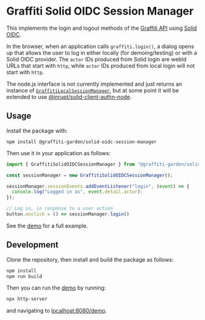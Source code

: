 # Graffiti Solid OIDC Session Manager

This implements the login and logout methods of the [Graffiti API](https://api.graffiti.garden/classes/Graffiti.html)
using [Solid OIDC](https://solid.github.io/solid-oidc/).

In the browser, when an application calls `graffiti.login()`, a dialog opens up that allows the user to log in either
locally (for demoing/testing) or with a Solid OIDC provider.
The `actor` IDs produced from Solid login are webId URLs that start with `http`,
while `actor` IDs produced from local login will not start with `http`.

The node.js interface is not currently implemented and just
returns an instance of
[`GraffitiLocalSessionManager`](https://github.com/graffiti-garden/implementation-local/blob/main/src/session-manager.ts),
but at some point it will be extended to use
[@inrupt/solid-client-authn-node](https://docs.inrupt.com/developer-tools/javascript/client-libraries/tutorial/authenticate-nodejs-web-server/).

## Usage

Install the package with:

```
npm install @graffiti-garden/solid-oidc-session-manager
```

Then use it in your application as follows:

```typescript
import { GraffitiSolidOIDCSessionManager } from "@graffiti-garden/solid-oidc-session-manager";

const sessionManager = new GraffitiSolidOIDCSessionManager();

sessionManager.sessionEvents.addEventListener("login", (event) => {
  console.log("Logged in as", event.detail.actor);
});

// Log in, in response to a user action
button.onclick = () => sessionManager.login()
```

See the [demo](./demo/index.html) for a full example.

## Development

Clone the repository, then install and build the package as follows:

```bash
npm install
npm run build
```

Then you can run the [demo](./demo/index.html) by running:

```bash
npx http-server
```

and navigating to [localhost:8080/demo](http://localhost:8080/demo).
